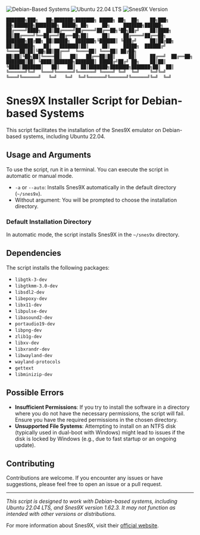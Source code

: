 ![Debian-Based Systems](https://img.shields.io/badge/Debian_Based_Systems-Compatible-cyan?colorA=red)
![Ubuntu 22.04 LTS](https://img.shields.io/badge/Ubuntu-22.04_LTS-orange.svg)
![Snes9X Version](https://img.shields.io/badge/Snes9X-1.62.3-purple.svg)
```
███████╗███╗   ██╗███████╗███████╗ █████╗ ██╗  ██╗    ██╗███╗   ██╗███████╗████████╗ █████╗ ██╗     ██╗     ███████╗██████╗ 
██╔════╝████╗  ██║██╔════╝██╔════╝██╔══██╗╚██╗██╔╝    ██║████╗  ██║██╔════╝╚══██╔══╝██╔══██╗██║     ██║     ██╔════╝██╔══██╗
███████╗██╔██╗ ██║█████╗  ███████╗╚██████║ ╚███╔╝     ██║██╔██╗ ██║███████╗   ██║   ███████║██║     ██║     █████╗  ██████╔╝
╚════██║██║╚██╗██║██╔══╝  ╚════██║ ╚═══██║ ██╔██╗     ██║██║╚██╗██║╚════██║   ██║   ██╔══██║██║     ██║     ██╔══╝  ██╔══██╗
███████║██║ ╚████║███████╗███████║ █████╔╝██╔╝ ██╗    ██║██║ ╚████║███████║   ██║   ██║  ██║███████╗███████╗███████╗██║  ██║
╚══════╝╚═╝  ╚═══╝╚══════╝╚══════╝ ╚════╝ ╚═╝  ╚═╝    ╚═╝╚═╝  ╚═══╝╚══════╝   ╚═╝   ╚═╝  ╚═╝╚══════╝╚══════╝╚══════╝╚═╝  ╚═╝
```

# Snes9X Installer Script for Debian-based Systems

This script facilitates the installation of the Snes9X emulator on Debian-based systems, including Ubuntu 22.04.

## Usage and Arguments

To use the script, run it in a terminal. You can execute the script in automatic or manual mode.

- `-a` or `--auto`: Installs Snes9X automatically in the default directory (`~/snes9x`).
- Without argument: You will be prompted to choose the installation directory.

### Default Installation Directory

In automatic mode, the script installs Snes9X in the `~/snes9x` directory.

## Dependencies

The script installs the following packages:

- `libgtk-3-dev`
- `libgtkmm-3.0-dev`
- `libsdl2-dev`
- `libepoxy-dev`
- `libx11-dev`
- `libpulse-dev`
- `libasound2-dev`
- `portaudio19-dev`
- `libpng-dev`
- `zlib1g-dev`
- `libxv-dev`
- `libxrandr-dev`
- `libwayland-dev`
- `wayland-protocols`
- `gettext`
- `libminizip-dev`

## Possible Errors

- **Insufficient Permissions**: If you try to install the software in a directory where you do not have the necessary permissions, the script will fail. Ensure you have the required permissions in the chosen directory.
- **Unsupported File Systems**: Attempting to install on an NTFS disk (typically used in dual-boot with Windows) might lead to issues if the disk is locked by Windows (e.g., due to fast startup or an ongoing update).

## Contributing

Contributions are welcome. If you encounter any issues or have suggestions, please feel free to open an issue or a pull request.

---

*This script is designed to work with Debian-based systems, including Ubuntu 22.04 LTS, and Snes9X version 1.62.3. It may not function as intended with other versions or distributions.*

For more information about Snes9X, visit their [official website](https://www.snes9x.com/).
